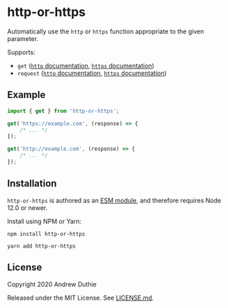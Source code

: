 # http-or-https

Automatically use the `http` or `https` function appropriate to the given parameter.

Supports:

- `get` ([`http` documentation](https://nodejs.org/api/http.html#http_http_get_options_callback), [`https` documentation](https://nodejs.org/api/https.html#https_https_get_options_callback))
- `request` ([`http` documentation](https://nodejs.org/api/http.html#http_http_request_options_callback), [`https` documentation](https://nodejs.org/api/https.html#https_https_request_options_callback))

## Example

```js
import { get } from 'http-or-https';

get('https://example.com', (response) => {
	/* ... */
});

get('http://example.com', (response) => {
	/* ... */
});
```

## Installation

`http-or-https` is authored as an [ESM module](https://nodejs.org/api/esm.html), and therefore requires Node 12.0 or newer.

Install using NPM or Yarn:

```
npm install http-or-https
```

```
yarn add http-or-https
```

## License

Copyright 2020 Andrew Duthie

Released under the MIT License. See [LICENSE.md](./LICENSE.md).
